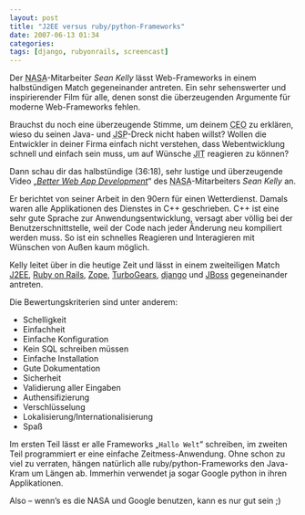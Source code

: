 ```yaml
---
layout: post
title: "J2EE versus ruby/python-Frameworks"
date: 2007-06-13 01:34
categories:
tags: [django, rubyonrails, screencast]
---
```


Der <abbr title="National Aeronautics and Space Administration">NASA</abbr>-Mitarbeiter <cite>Sean Kelly</cite> lässt Web-Frameworks in einem halbstündigen Match gegeneinander antreten. Ein sehr sehenswerter und inspirierender Film für alle, denen sonst die überzeugenden Argumente für moderne Web-Frameworks fehlen.

<!-- more -->

Brauchst du noch eine überzeugende Stimme, um deinem <abbr title="Chief Executive Officer">CEO</abbr> zu erklären, wieso du seinen Java- und <abbr title="Java Server Pages">JSP</abbr>-Dreck nicht haben willst? Wollen die Entwickler in deiner Firma einfach nicht verstehen, dass Webentwicklung schnell und einfach sein muss, um auf Wünsche <abbr title="Just In Time">JIT</abbr> reagieren zu können?

Dann schau dir das halbstündige (36:18), sehr lustige und überzeugende Video „[*Better Web App Development*](http://oodt.jpl.nasa.gov/better-web-app.mov)“ des <abbr title="National Aeronautics and Space Administration">NASA</abbr>-Mitarbeiters <cite>Sean Kelly</cite> an.

Er berichtet von seiner Arbeit in den 90ern für einen Wetterdienst. Damals waren alle Applikationen des Dienstes in C++ geschrieben. C++ ist eine sehr gute Sprache zur Anwendungsentwicklung, versagt aber völlig bei der Benutzerschnittstelle, weil der Code nach jeder Änderung neu kompiliert werden muss. So ist ein schnelles Reagieren und Interagieren mit Wünschen von Außen kaum möglich.

Kelly leitet über in die heutige Zeit und lässt in einem zweiteiligen Match [J2EE](http://java.sun.com/javaee/ "Java EE at a Glance"), [Ruby on Rails]("http://rubyonrails.com/"), [Zope](http://www.zope.de/ "Zope - der objektorientierte Webapplikationsserver"), [TurboGears](http://www.turbogears.org/ "TurboGears: Front-to-Back Web Development"), [django](http://www.djangoproject.com/ "Django | The Web framework for perfectionists with deadlines") und [JBoss](http://www.jboss.com/ "JBoss.com - JBoss a division of Red Hat") gegeneinander antreten.

Die Bewertungskriterien sind unter anderem:

* Schelligkeit
* Einfachheit
* Einfache Konfiguration
* Kein SQL schreiben müssen
* Einfache Installation
* Gute Dokumentation
* Sicherheit
* Validierung aller Eingaben
* Authensifizierung
* Verschlüsselung
* Lokalisierung/Internationalisierung
* Spaß

Im ersten Teil lässt er alle Frameworks „<code>Hallo Welt</code>“ schreiben, im zweiten Teil programmiert er eine einfache Zeitmess-Anwendung. Ohne schon zu viel zu verraten, hängen natürlich alle ruby/python-Frameworks den Java-Kram um Längen ab. Immerhin verwendet ja sogar Google python in ihren Applikationen.

Also – wenn’s es die NASA und Google benutzen, kann es nur gut sein ;)
